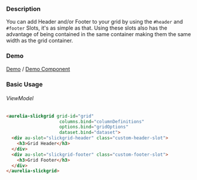 ### Description
You can add Header and/or Footer to your grid by using the `#header` and `#footer` Slots, it's as simple as that. Using these slots also has the advantage of being contained in the same container making them the same width as the grid container.

### Demo

[Demo](https://ghiscoding.github.io/aurelia-slickgrid/#/example29) / [Demo Component](https://github.com/ghiscoding/slickgrid-universal/blob/master/demos/aurelia/src/examples/slickgrid/example29.ts)

### Basic Usage

###### ViewModel

```html
<aurelia-slickgrid grid-id="grid"
                    columns.bind="columnDefinitions"
                    options.bind="gridOptions"
                    dataset.bind="dataset">
  <div au-slot="slickgrid-header" class="custom-header-slot">
    <h3>Grid Header</h3>
  </div>
  <div au-slot="slickgrid-footer" class="custom-footer-slot">
    <h3>Grid Footer</h3>
  </div>
</aurelia-slickgrid>
````
